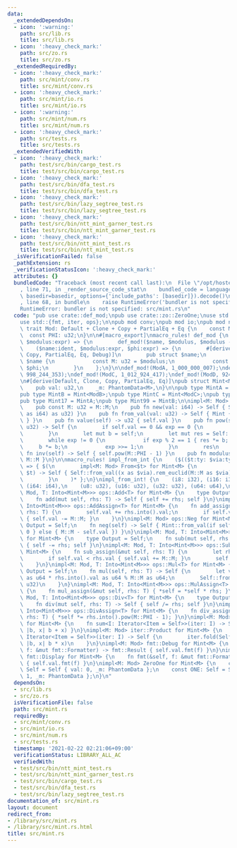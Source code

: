 ```yaml
---
data:
  _extendedDependsOn:
  - icon: ':warning:'
    path: src/lib.rs
    title: src/lib.rs
  - icon: ':heavy_check_mark:'
    path: src/zo.rs
    title: src/zo.rs
  _extendedRequiredBy:
  - icon: ':heavy_check_mark:'
    path: src/mint/conv.rs
    title: src/mint/conv.rs
  - icon: ':heavy_check_mark:'
    path: src/mint/io.rs
    title: src/mint/io.rs
  - icon: ':warning:'
    path: src/mint/num.rs
    title: src/mint/num.rs
  - icon: ':heavy_check_mark:'
    path: src/tests.rs
    title: src/tests.rs
  _extendedVerifiedWith:
  - icon: ':heavy_check_mark:'
    path: test/src/bin/cargo_test.rs
    title: test/src/bin/cargo_test.rs
  - icon: ':heavy_check_mark:'
    path: test/src/bin/dfa_test.rs
    title: test/src/bin/dfa_test.rs
  - icon: ':heavy_check_mark:'
    path: test/src/bin/lazy_segtree_test.rs
    title: test/src/bin/lazy_segtree_test.rs
  - icon: ':heavy_check_mark:'
    path: test/src/bin/ntt_mint_garner_test.rs
    title: test/src/bin/ntt_mint_garner_test.rs
  - icon: ':heavy_check_mark:'
    path: test/src/bin/ntt_mint_test.rs
    title: test/src/bin/ntt_mint_test.rs
  _isVerificationFailed: false
  _pathExtension: rs
  _verificationStatusIcon: ':heavy_check_mark:'
  attributes: {}
  bundledCode: "Traceback (most recent call last):\n  File \"/opt/hostedtoolcache/Python/3.9.1/x64/lib/python3.9/site-packages/onlinejudge_verify/documentation/build.py\"\
    , line 71, in _render_source_code_stat\n    bundled_code = language.bundle(stat.path,\
    \ basedir=basedir, options={'include_paths': [basedir]}).decode()\n  File \"/opt/hostedtoolcache/Python/3.9.1/x64/lib/python3.9/site-packages/onlinejudge_verify/languages/user_defined.py\"\
    , line 68, in bundle\n    raise RuntimeError('bundler is not specified: {}'.format(path.as_posix()))\n\
    RuntimeError: bundler is not specified: src/mint.rs\n"
  code: "pub use crate::def_mod;\npub use crate::zo::ZeroOne;\nuse std::marker::PhantomData;\n\
    use std::{fmt, iter, ops};\n\npub mod conv;\npub mod io;\npub mod num;\n\npub\
    \ trait Mod: Default + Clone + Copy + PartialEq + Eq {\n    const M: u32;\n  \
    \  const PHI: u32;\n}\n\n#[macro_export]\nmacro_rules! def_mod {\n    ($name:ident,\
    \ $modulus:expr) => {\n        def_mod!($name, $modulus, $modulus - 1);\n    };\n\
    \    ($name:ident, $modulus:expr, $phi:expr) => {\n        #[derive(Default, Clone,\
    \ Copy, PartialEq, Eq, Debug)]\n        pub struct $name;\n        impl Mod for\
    \ $name {\n            const M: u32 = $modulus;\n            const PHI: u32 =\
    \ $phi;\n        }\n    };\n}\n\ndef_mod!(ModA, 1_000_000_007);\ndef_mod!(ModB,\
    \ 998_244_353);\ndef_mod!(ModC, 1_012_924_417);\ndef_mod!(ModD, 924_844_033);\n\
    \n#[derive(Default, Clone, Copy, PartialEq, Eq)]\npub struct Mint<M: Mod> {\n\
    \    pub val: u32,\n    _m: PhantomData<M>,\n}\n\npub type MintA = Mint<ModA>;\n\
    pub type MintB = Mint<ModB>;\npub type MintC = Mint<ModC>;\npub type MintD = Mint<ModD>;\n\
    pub type Mint17 = MintA;\npub type Mint99 = MintB;\n\nimpl<M: Mod> Mint<M> {\n\
    \    pub const M: u32 = M::M;\n    pub fn new(val: i64) -> Self { Self::from_val(val.rem_euclid(M::M\
    \ as i64) as u32) }\n    pub fn from_val(val: u32) -> Self { Mint { val, _m: PhantomData\
    \ } }\n    pub fn value(self) -> u32 { self.val }\n    pub fn pow(self, mut exp:\
    \ u32) -> Self {\n        if self.val == 0 && exp == 0 {\n            return Self::from_val(1);\n\
    \        }\n        let mut b = self;\n        let mut res = Self::from_val(1);\n\
    \        while exp != 0 {\n            if exp % 2 == 1 { res *= b; }\n       \
    \     b *= b;\n            exp >>= 1;\n        }\n        res\n    }\n    pub\
    \ fn inv(self) -> Self { self.pow(M::PHI - 1) }\n    pub fn modulus() -> u32 {\
    \ M::M }\n}\n\nmacro_rules! impl_from_int {\n    ($(($t:ty: $via:ty)),* $(,)?)\
    \ => { $(\n        impl<M: Mod> From<$t> for Mint<M> {\n            fn from(x:\
    \ $t) -> Self { Self::from_val((x as $via).rem_euclid(M::M as $via) as u32) }\n\
    \        }\n    )* };\n}\nimpl_from_int! {\n    (i8: i32), (i16: i32), (i32: i32),\
    \ (i64: i64),\n    (u8: u32), (u16: u32), (u32: u32), (u64: u64),\n}\n\nimpl<M:\
    \ Mod, T: Into<Mint<M>>> ops::Add<T> for Mint<M> {\n    type Output = Self;\n\
    \    fn add(mut self, rhs: T) -> Self { self += rhs; self }\n}\nimpl<M: Mod, T:\
    \ Into<Mint<M>>> ops::AddAssign<T> for Mint<M> {\n    fn add_assign(&mut self,\
    \ rhs: T) {\n        self.val += rhs.into().val;\n        if self.val >= M::M\
    \ { self.val -= M::M; }\n    }\n}\nimpl<M: Mod> ops::Neg for Mint<M> {\n    type\
    \ Output = Self;\n    fn neg(self) -> Self { Mint::from_val(if self.val == 0 {\
    \ 0 } else { M::M - self.val }) }\n}\nimpl<M: Mod, T: Into<Mint<M>>> ops::Sub<T>\
    \ for Mint<M> {\n    type Output = Self;\n    fn sub(mut self, rhs: T) -> Self\
    \ { self -= rhs; self }\n}\nimpl<M: Mod, T: Into<Mint<M>>> ops::SubAssign<T> for\
    \ Mint<M> {\n    fn sub_assign(&mut self, rhs: T) {\n        let rhs = rhs.into();\n\
    \        if self.val < rhs.val { self.val += M::M; }\n        self.val -= rhs.val;\n\
    \    }\n}\nimpl<M: Mod, T: Into<Mint<M>>> ops::Mul<T> for Mint<M> {\n    type\
    \ Output = Self;\n    fn mul(self, rhs: T) -> Self {\n        let val = self.val\
    \ as u64 * rhs.into().val as u64 % M::M as u64;\n        Self::from_val(val as\
    \ u32)\n    }\n}\nimpl<M: Mod, T: Into<Mint<M>>> ops::MulAssign<T> for Mint<M>\
    \ {\n    fn mul_assign(&mut self, rhs: T) { *self = *self * rhs; }\n}\nimpl<M:\
    \ Mod, T: Into<Mint<M>>> ops::Div<T> for Mint<M> {\n    type Output = Self;\n\
    \    fn div(mut self, rhs: T) -> Self { self /= rhs; self }\n}\nimpl<M: Mod, T:\
    \ Into<Mint<M>>> ops::DivAssign<T> for Mint<M> {\n    fn div_assign(&mut self,\
    \ rhs: T) { *self *= rhs.into().pow(M::PHI - 1); }\n}\nimpl<M: Mod> iter::Sum\
    \ for Mint<M> {\n    fn sum<I: Iterator<Item = Self>>(iter: I) -> Self { iter.fold(Self::from_val(0),\
    \ |b, x| b + x) }\n}\nimpl<M: Mod> iter::Product for Mint<M> {\n    fn product<I:\
    \ Iterator<Item = Self>>(iter: I) -> Self {\n        iter.fold(Self::from_val(1),\
    \ |b, x| b * x)\n    }\n}\nimpl<M: Mod> fmt::Debug for Mint<M> {\n    fn fmt(&self,\
    \ f: &mut fmt::Formatter) -> fmt::Result { self.val.fmt(f) }\n}\nimpl<M: Mod>\
    \ fmt::Display for Mint<M> {\n    fn fmt(&self, f: &mut fmt::Formatter) -> fmt::Result\
    \ { self.val.fmt(f) }\n}\nimpl<M: Mod> ZeroOne for Mint<M> {\n    const ZERO:\
    \ Self = Self { val: 0, _m: PhantomData };\n    const ONE: Self = Self { val:\
    \ 1, _m: PhantomData };\n}\n"
  dependsOn:
  - src/lib.rs
  - src/zo.rs
  isVerificationFile: false
  path: src/mint.rs
  requiredBy:
  - src/mint/conv.rs
  - src/mint/io.rs
  - src/mint/num.rs
  - src/tests.rs
  timestamp: '2021-02-22 02:21:06+09:00'
  verificationStatus: LIBRARY_ALL_AC
  verifiedWith:
  - test/src/bin/ntt_mint_test.rs
  - test/src/bin/ntt_mint_garner_test.rs
  - test/src/bin/cargo_test.rs
  - test/src/bin/dfa_test.rs
  - test/src/bin/lazy_segtree_test.rs
documentation_of: src/mint.rs
layout: document
redirect_from:
- /library/src/mint.rs
- /library/src/mint.rs.html
title: src/mint.rs
---
```

